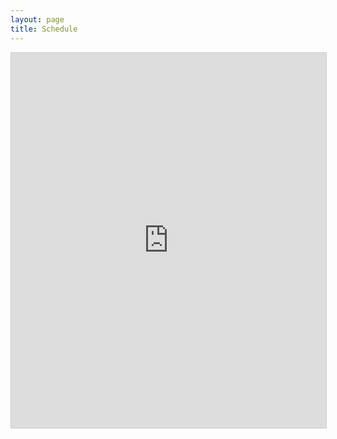 ```yaml
---
layout: page
title: Schedule
---
```



<div class="container">
<iframe class="airtable-embed" src="https://airtable.com/embed/shreBvHmpV2v1Ws8C?backgroundColor=gray&viewControls=on" frameborder="0" onmousewheel="" width = "100%" height="600" style="max-width: 760px; background: transparent; border: 1px solid #ccc;"></iframe>
</div>
